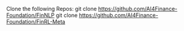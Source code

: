 Clone the following Repos:
git clone https://github.com/AI4Finance-Foundation/FinNLP
git clone https://github.com/AI4Finance-Foundation/FinRL-Meta
